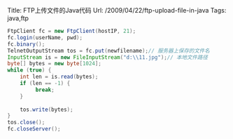 Title: FTP上传文件的Java代码
Url: /2009/04/22/ftp-upload-file-in-java
Tags: java,ftp

```java
FtpClient fc = new FtpClient(hostIP, 21);
fc.login(userName, pwd);
fc.binary();
TelnetOutputStream tos = fc.put(newfilename);// 服务器上保存的文件名
InputStream is = new FileInputStream("d:\\11.jpg");// 本地文件路径
byte[] bytes = new byte[1024];
while (true) {
	int len = is.read(bytes);
	if (len == -1) {
		 break;
	}
			
	tos.write(bytes);
}
tos.close();
fc.closeServer();
```